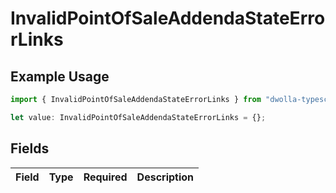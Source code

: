 # InvalidPointOfSaleAddendaStateErrorLinks

## Example Usage

```typescript
import { InvalidPointOfSaleAddendaStateErrorLinks } from "dwolla-typescript";

let value: InvalidPointOfSaleAddendaStateErrorLinks = {};
```

## Fields

| Field       | Type        | Required    | Description |
| ----------- | ----------- | ----------- | ----------- |